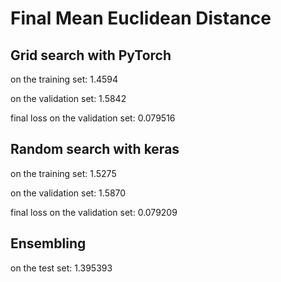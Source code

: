 # Final Mean Euclidean Distance #

## Grid search with PyTorch ##

on the training set: 1.4594

on the validation set: 1.5842

final loss on the validation set: 0.079516

## Random search with keras ##

on the training set: 1.5275

on the validation set: 1.5870

final loss on the validation set: 0.079209

## Ensembling ##

on the test set: 1.395393
